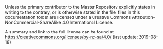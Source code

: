 Unless the primary contributor to the Master Repository explicitly states in writing to the contrary, or is otherwise stated in the file, files in this documentation folder are licensed under a Creative Commons Attribution-NonCommercial-ShareAlike 4.0 International License.

A summary and link to the full license can be found at https://creativecommons.org/licenses/by-nc-sa/4.0/ (last update: 2019-08-18)